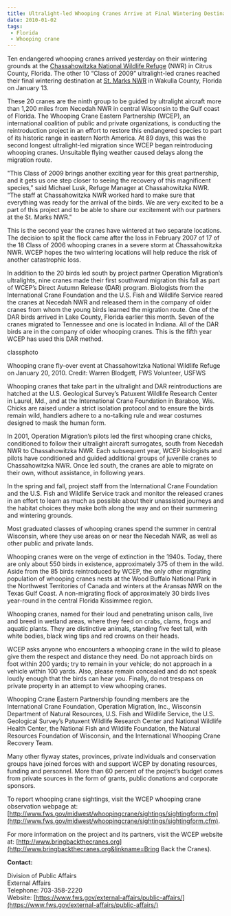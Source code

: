 ```yaml
---
title: Ultralight-led Whooping Cranes Arrive at Final Wintering Destination in Florida
date: 2010-01-02
tags:
 - Florida
 - Whooping crane
---
```


Ten endangered whooping cranes arrived yesterday on their wintering grounds at the [Chassahowitzka National Wildlife Refuge](http://www.fws.gov/chassahowitzka) (NWR) in Citrus County, Florida. The other 10 “Class of 2009” ultralight-led cranes reached their final wintering destination at [St. Marks NWR](http://www.fws.gov/saintmarks) in Wakulla County, Florida on January 13.

These 20 cranes are the ninth group to be guided by ultralight aircraft more than 1,200 miles from Necedah NWR in central Wisconsin to the Gulf coast of Florida. The Whooping Crane Eastern Partnership (WCEP), an international coalition of public and private organizations, is conducting the reintroduction project in an effort to restore this endangered species to part of its historic range in eastern North America. At 89 days, this was the second longest ultralight-led migration since WCEP began reintroducing whooping cranes. Unsuitable flying weather caused delays along the migration route.

"This Class of 2009 brings another exciting year for this great partnership, and it gets us one step closer to seeing the recovery of this magnificent species,” said Michael Lusk, Refuge Manager at Chassahowitzka NWR. “The staff at Chassahowitzka NWR worked hard to make sure that everything was ready for the arrival of the birds. We are very excited to be a part of this project and to be able to share our excitement with our partners at the St. Marks NWR."

This is the second year the cranes have wintered at two separate locations. The decision to split the flock came after the loss in February 2007 of 17 of the 18 Class of 2006 whooping cranes in a severe storm at Chassahowitzka NWR. WCEP hopes the two wintering locations will help reduce the risk of another catastrophic loss.

In addition to the 20 birds led south by project partner Operation Migration’s ultralights, nine cranes made their first southward migration this fall as part of WCEP’s Direct Autumn Release (DAR) program. Biologists from the International Crane Foundation and the U.S. Fish and Wildlife Service reared the cranes at Necedah NWR and released them in the company of older cranes from whom the young birds learned the migration route. One of the DAR birds arrived in Lake County, Florida earlier this month. Seven of the cranes migrated to Tennessee and one is located in Indiana. All of the DAR birds are in the company of older whooping cranes. This is the fifth year WCEP has used this DAR method.

classphoto

Whooping crane fly-over event at Chassahowitzka National Wildlife Refuge on January 20, 2010\. Credit: Warren Blodgett, FWS Volunteer, USFWS

Whooping cranes that take part in the ultralight and DAR reintroductions are hatched at the U.S. Geological Survey’s Patuxent Wildlife Research Center in Laurel, Md., and at the International Crane Foundation in Baraboo, Wis. Chicks are raised under a strict isolation protocol and to ensure the birds remain wild, handlers adhere to a no-talking rule and wear costumes designed to mask the human form.

In 2001, Operation Migration’s pilots led the first whooping crane chicks, conditioned to follow their ultralight aircraft surrogates, south from Necedah NWR to Chassahowitzka NWR. Each subsequent year, WCEP biologists and pilots have conditioned and guided additional groups of juvenile cranes to Chassahowitzka NWR. Once led south, the cranes are able to migrate on their own, without assistance, in following years.

In the spring and fall, project staff from the International Crane Foundation and the U.S. Fish and Wildlife Service track and monitor the released cranes in an effort to learn as much as possible about their unassisted journeys and the habitat choices they make both along the way and on their summering and wintering grounds.

Most graduated classes of whooping cranes spend the summer in central Wisconsin, where they use areas on or near the Necedah NWR, as well as other public and private lands.

Whooping cranes were on the verge of extinction in the 1940s. Today, there are only about 550 birds in existence, approximately 375 of them in the wild. Aside from the 85 birds reintroduced by WCEP, the only other migrating population of whooping cranes nests at the Wood Buffalo National Park in the Northwest Territories of Canada and winters at the Aransas NWR on the Texas Gulf Coast. A non-migrating flock of approximately 30 birds lives year-round in the central Florida Kissimmee region.

Whooping cranes, named for their loud and penetrating unison calls, live and breed in wetland areas, where they feed on crabs, clams, frogs and aquatic plants. They are distinctive animals, standing five feet tall, with white bodies, black wing tips and red crowns on their heads.

WCEP asks anyone who encounters a whooping crane in the wild to please give them the respect and distance they need. Do not approach birds on foot within 200 yards; try to remain in your vehicle; do not approach in a vehicle within 100 yards. Also, please remain concealed and do not speak loudly enough that the birds can hear you. Finally, do not trespass on private property in an attempt to view whooping cranes.

Whooping Crane Eastern Partnership founding members are the International Crane Foundation, Operation Migration, Inc., Wisconsin Department of Natural Resources, U.S. Fish and Wildlife Service, the U.S. Geological Survey’s Patuxent Wildlife Research Center and National Wildlife Health Center, the National Fish and Wildlife Foundation, the Natural Resources Foundation of Wisconsin, and the International Whooping Crane Recovery Team.

Many other flyway states, provinces, private individuals and conservation groups have joined forces with and support WCEP by donating resources, funding and personnel. More than 60 percent of the project’s budget comes from private sources in the form of grants, public donations and corporate sponsors.

To report whooping crane sightings, visit the WCEP whooping crane observation webpage at: [http://www.fws.gov/midwest/whoopingcrane/sightings/sightingform.cfm](http://www.fws.gov/midwest/whoopingcrane/sightings/sightingform.cfm).

For more information on the project and its partners, visit the WCEP website at: [http://www.bringbackthecranes.org](http://www.bringbackthecranes.org&linkname=Bring Back the Cranes).

**Contact:**

Division of Public Affairs  
External Affairs  
Telephone: 703-358-2220  
Website: [https://www.fws.gov/external-affairs/public-affairs/](https://www.fws.gov/external-affairs/public-affairs/)
